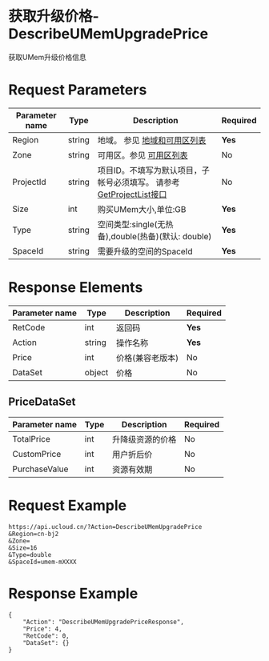 # 获取升级价格-DescribeUMemUpgradePrice

获取UMem升级价格信息

# Request Parameters
|Parameter name|Type|Description|Required|
|---|---|---|---|
|Region|string|地域。 参见 [地域和可用区列表](../summary/regionlist.html)|**Yes**|
|Zone|string|可用区。参见 [可用区列表](../summary/regionlist.html)|No|
|ProjectId|string|项目ID。不填写为默认项目，子帐号必须填写。 请参考[GetProjectList接口](../summary/get_project_list.html)|No|
|Size|int|购买UMem大小,单位:GB|**Yes**|
|Type|string|空间类型:single(无热备),double(热备)(默认: double)|**Yes**|
|SpaceId|string|需要升级的空间的SpaceId|**Yes**|

# Response Elements
|Parameter name|Type|Description|Required|
|---|---|---|---|
|RetCode|int|返回码|**Yes**|
|Action|string|操作名称|**Yes**|
|Price|int|价格(兼容老版本)|No|
|DataSet|object|价格|No|

## PriceDataSet
|Parameter name|Type|Description|Required|
|---|---|---|---|
|TotalPrice|int|升降级资源的价格|No|
|CustomPrice|int|用户折后价|No|
|PurchaseValue|int|资源有效期|No|

# Request Example
```
https://api.ucloud.cn/?Action=DescribeUMemUpgradePrice
&Region=cn-bj2
&Zone=
&Size=16
&Type=double
&SpaceId=umem-mXXXX
```

# Response Example
```
{
    "Action": "DescribeUMemUpgradePriceResponse", 
    "Price": 4, 
    "RetCode": 0, 
    "DataSet": {}
}
```

